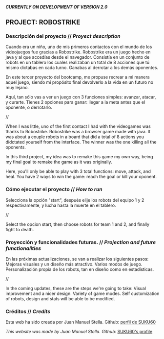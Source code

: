 ##### CURRENTLY ON DEVELOPMENT OF VERSION 2.0

## PROJECT: ROBOSTRIKE 

### Descripción del proyecto // _Proyect description_

Cuando era un niño, uno de mis primeros contactos con el mundo de los videojuegos fue gracias a Robostrike.
Robostrike era un juego hecho en java y al que accedías desde el navegador. Consistía en un conjunto de robots
en un tablero los cuales realizaban un total de 8 acciones que tú mismo dictabas en cada turno. Ganabas al derrotar 
a los demás oponentes.

En este tercer proyecto del bootcamp, me propuse recrear a mi manera aquel juego, siendo mi propósito final devolverlo
a la vida en un futuro no muy lejano. 

Aquí, tan sólo vas a ver un juego con 3 funciones simples: avanzar, atacar, y curarte. Tienes 2 opciones para
ganar: llegar a la meta antes que el oponente, o derrotarlo.

//

When I was little, uno of the first contact I had with the videogames was thanks to Robostrike. 
Robostrike was a browser game made with java. It was about a couple robots in a board that did a total of 8 actions
you didctated yourself from the interface. The winner was the one killing all the oponents. 

In this third project, my idea was to remake this game my own way, being my final goal to remake the game as it was originally. 

Here, you'll only be able to play with 3 total functions: move, attack, and heal. You have 2 ways to win the game: reach
the goal or kill your oponent. 



### Cómo ejecutar el proyecto // _How to run_

Selecciona la opción "start", después elije los robots del equipo 1 y 2 respectivamente, y lucha hasta la muerte en el tablero. 

//

Select the opcion start, then choose robots for team 1 and 2, and finally fight to death. 

### Proyección y funcionalidades futuras. // _Projection and future functionalities_

En las próximas actualizaciones, se van a realizar los siguientes pasos:
Mejoras visuales y un diseño más atractivo.
Varios modos de juego.
Personalización propia de los robots, tan en diseño como en estadísticas.

//

In the coming updates, these are the steps we're going to take:
Visual improvement and a nicer design. 
Variety of game modes.
Self customization of robots, design and stats will be able to be modified. 



### Créditos // _Credits_
Esta web ha sido creada por Juan Manuel Stella. 
Github: [perfil de SUKU60](https://github.com/suku60 "SUKU60's profile")

_This website was made by Juan Manuel Stella._
_Github:_ [SUKU60's profile](https://github.com/suku60 "SUKU60's profile")


